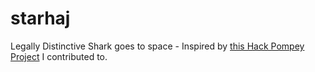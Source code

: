 # starhaj
Legally Distinctive Shark goes to space - Inspired by [this Hack Pompey Project](https://github.com/GeekyAubergine/blahbarian) I contributed to.

